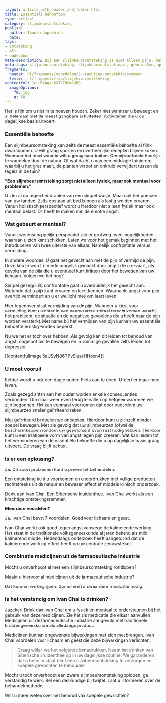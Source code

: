 ```yaml
---
layout: article_with_header_and_footer.html
title: Essentiële behoeften
type: artikel
category: slijmbeursontsteking
publish:
  author: Ivanka Lopukhina
  date:
tags:
- ontsteking
- 45+    
- ouderdom
meta-description: Bij een slijmbeursontsteking is niet alleen pijn, maar ook angst om te bewegen een allesbepalende factor. Benieuwd naar de inzichten?
meta-tags: slijmbeursontsteking, slijmbeursontstekingen, gewrichten, gewrichtspijn, gewricht, behoefte, slijmbeurs, slijmbeurzen, angst, pijn, bewegen
fragments:
  header: nl/fragments/voordelen/2-krachtige-ontstekingsremmer
  footer: nl/fragments/faq/slijmbeursontsteking
contentful: 1cuURYWqxLkX7VCHOmLXhQ
  imageOptions:
    fm: jpg
    q: 50
---
```

Het is fijn om u niet in te hoeven houden. Zeker niet wanneer u beweegt en al helemaal met de meest gangbare activiteiten. Activiteiten die u op dagelijkse basis uitvoert.

### Essentiële behoefte

Een slijmbeursontsteking kan zelfs de meest essentiële behoefte al flink dwarsbomen. U wilt graag sporten en overheerlijke recepten blijven koken. Wanneer het mooi weer is wilt u graag naar buiten. Om bijvoorbeeld heerlijk te wandelen door de natuur. Of wat dacht u van een middagje tuinieren; waarbij u het gras maait, de planten verpot en onkruid verwijdert tussen de tegels in de tuin?

**”Een slijmbeursontsteking zorgt niet alleen fysiek, maar ook mentaal voor problemen.”**

U ziet al op tegen het draaien van een simpel wasje. Maar ook het poetsen van uw tanden. Zelfs opstaan uit bed kunnen als lastig worden ervaren. Vanuit holistisch perspectief wordt u hierdoor niet alleen fysiek maar ook mentaal belast. Dit heeft te maken met de emotie angst.

### Wat gebeurt er mentaal?

Vanuit wetenschappelijk perspectief zijn er grofweg twee mogelijkheden waaraan u zich kunt schikken. Laten we voor het gemak beginnen met het introduceren van twee uiterste van elkaar. Namelijk confrontatie versus vermijding.

In andere woorden. U gaat het gevecht aan mét de pijn of vermijd de pijn. Deze keuze wordt u mede mogelijk gemaakt door angst die u ervaart, als gevolg van de pijn die u eventueel kunt krijgen door het bewegen van uw lichaam. Volgen we het nog?

Simpel gezegd. Bij confrontatie gaat u overduidelijk het gevecht aan. Wetende dat u pijn kunt ervaren en leert kennen. Waarna de angst voor pijn overtijd vermindert en u er wellicht mee om leert leven.

Hier tegenover staat vermijding van de pijn. Wanneer u kiest voor vermijding kunt u echter in een neerwaartse spiraal terecht komen waarbij het probleem, de situatie en de negatieve gevoelens die u heeft naar de pijn worden versterkt. Met name bij het vermijden van pijn kunnen uw essentiële behoefte ernstig worden beperkt.

Nu we het er toch over hebben. Als gevolg kan dit leiden tot behoud van angst, ongeloof om te bewegen en in sommige gevallen zelfs leiden tot depressie.

[[contentfulImage 5aUSyN86TPvSluaeHHoxn4]]

### U moet vooruit

Echter wordt u ook een dagje ouder. Niets aan te doen. U leert er maar mee leven.

Zoals gezegd zitten aan het ouder worden enkele consequenties verbonden. Om maar weer even terug te vallen op hetgeen waarmee we zijn begonnen. Het kan eenmaal voorkomen dat door ouderdom uw slijmbeurzen sneller geïrriteerd raken.

Met geïrriteerd bedoelen we ontstoken. Hierdoor kunt u zichzelf minder soepel bewegen. Met als gevolg dat uw slijmbeurzen (ofwel de beschermkappen rondom uw gewrichten) even rust nodig hebben. Hierdoor kunt u een irrationele vorm van angst tegen pijn creëren. Wat kan leiden tot het verminderen van de essentiële behoefte die u op dagelijkse basis graag uitvoert. De vraag blijft echter.

### Is er een oplossing?

Ja. Dit soort problemen kunt u preventief behandelen. 

Een ontsteking kunt u voorkomen en onderdrukken met veilige producten rechtstreeks uit de natuur en bewezen effectief middels klinisch onderzoek.

Denk aan Ivan Chai. Een Siberische kruidenthee. Ivan Chai werkt als een krachtige ontstekingsremmer. 

**Meerdere voordelen?**

Ja. Ivan Chai bevat 7 voordelen. Goed voor lichaam en geest.

Ivan Chai werkt ook goed tegen angst vanwege de kalmerende werking. Het staat in de traditionele volksgeneeskunde al jaren bekend als mild kalmerend middel. Hedendaags onderzoek heeft aangetoond dat de kalmerende werking effect heeft op uw centrale zenuwstelsel.

### Combinatie medicijnen uit de farmaceutische industrie

Mocht u onverhoopt al met een slijmbeursontsteking rondlopen? 

Maakt u hiervoor al medicijnen uit de farmaceutische industrie? 

Dat kunnen we begrijpen. Soms heeft u zwaardere medicatie nodig.

### Is het verstandig om Ivan Chai te drinken?

Jazeker! Drink dan Ivan Chai om u fysiek en mentaal te ondersteunen bij het gebruik van deze medicijnen. Zie het als medicatie die elkaar aanvullen. Medicijnen uit de farmaceutische industrie aangevuld met traditionele kruidengeneeskunde als alledaags product.

Medicijnen kunnen ongewenste bijwerkingen met zich meebrengen. Ivan Chai voordelen voor lichaam en geest die deze bijwerkingen verlichten.

> Graag willen we het volgende benadrukken. Neem het drinken van Siberische kruidenthee op in uw dagelijkse routine. We garanderen dat u beter in staat bent een slijmbeursontsteking te verzorgen en soepele gewrichten te behouden!

Mocht u toch onverhoopt een zware slijmbeursontsteking oplopen, ga verstandig te werk. Bel een deskundige bij twijfel. Laat u informeren over de behandelmethode.

Wilt u meer weten over het behoud van soepele gewrichten?
